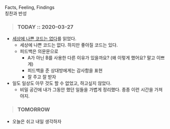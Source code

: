 Facts, Feeling, Findings  
칭찬과 반성

> ### TODAY :: 2020-03-27

* [세상에 나쁜 코드는 없다](https://brunch.co.kr/@kmongdev/18)를 읽었다.
    * 세상에 나쁜 코드는 없다. 하지만 좋아질 코드는 있다.
    * 피드백은 의문문으로
        * A가 아닌 B를 사용한 다른 이유가 있을까요? (왜 이렇게 했어요? 말고 이쁘게)
        * 피드백을 준 상대방에게는 감사함을 표현
        * 잘 주고 잘 받자
* 일도 일상도 아무 것도 할 수 없었고, 하고싶지 않았다.
    * 비밀 공간에 내가 그동안 했던 일들을 가볍게 정리했다. 종종 이런 시간을 가져야지.

> ### TOMORROW

* 오늘은 쉬고 내일 생각하자
